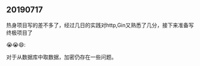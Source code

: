 ## 20190717

热身项目写的差不多了，经过几日的实践对http,Gin又熟悉了几分，接下来准备写终极项目了

:sob::sob::smile::

对于从数据库中取数据，加密仍存在一些问题。
